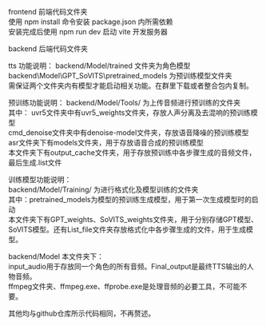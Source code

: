 frontend 前端代码文件夹  
使用 npm install 命令安装 package.json 内所需依赖  
安装完成后使用 npm run dev 启动 vite 开发服务器  

backend 后端代码文件夹  

tts 功能说明：
backend/Model/trained 文件夹为角色模型  
backend\Model\GPT_SoVITS\pretrained_models 为预训练模型文件夹  
需保证两个文件夹内有模型才能启动相关功能。在群里下载或者整合包内复制。

预训练功能说明：
backend/Model/Tools/ 为上传音频进行预训练的文件夹  
其中： uvr5文件夹中有uvr5_weights文件夹，存放人声分离及去混响的预训练模型  
      cmd_denoise文件夹中有denoise-model文件夹，存放语音降噪的预训练模型  
      asr文件夹下有models文件夹，用于存放语音合成的预训练模型  
本文件夹下有output_cache文件夹，用于存放预训练中各步骤生成的音频文件，最后生成.list文件  

训练模型功能说明：  
backend/Model/Training/ 为进行格式化及模型训练的文件夹  
其中：pretrained_models为模型的预训练生成模型，用于第一次生成模型时的启动  
本文件夹下有GPT_weights、SoVITS_weights文件夹，用于分别存储GPT模型、SoVITS模型。还有List_file文件夹存放格式化中各步骤生成的文件，用于生成模型。  

backend/Model 本文件夹下：  
input_audio用于存放同一个角色的所有音频。Final_output是最终TTS输出的人物音频。  
ffmpeg文件夹、ffmpeg.exe、ffprobe.exe是处理音频的必要工具，不可能不要。  

其他均与github仓库所示代码相同，不再赘述。  
